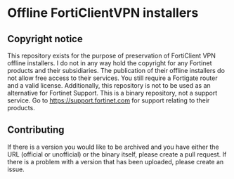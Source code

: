 # Offline FortiClientVPN installers

## Copyright notice
This repository exists for the purpose of preservation of FortiClient VPN offline installers. I do not in any way hold the copyright for any Fortinet products and their subsidiaries. The publication of their offline installers do not allow free access to their services. You still require a Fortigate router and a valid license. Additionally, this repository is not to be used as an alternative for Fortinet Support. This is a binary repository, not a support service. Go to https://support.fortinet.com for support relating to their products.

## Contributing
If there is a version you would like to be archived and you have either the URL (official or unofficial) or the binary itself, please create a pull request. If there is a problem with a version that has been uploaded, please create an issue.
